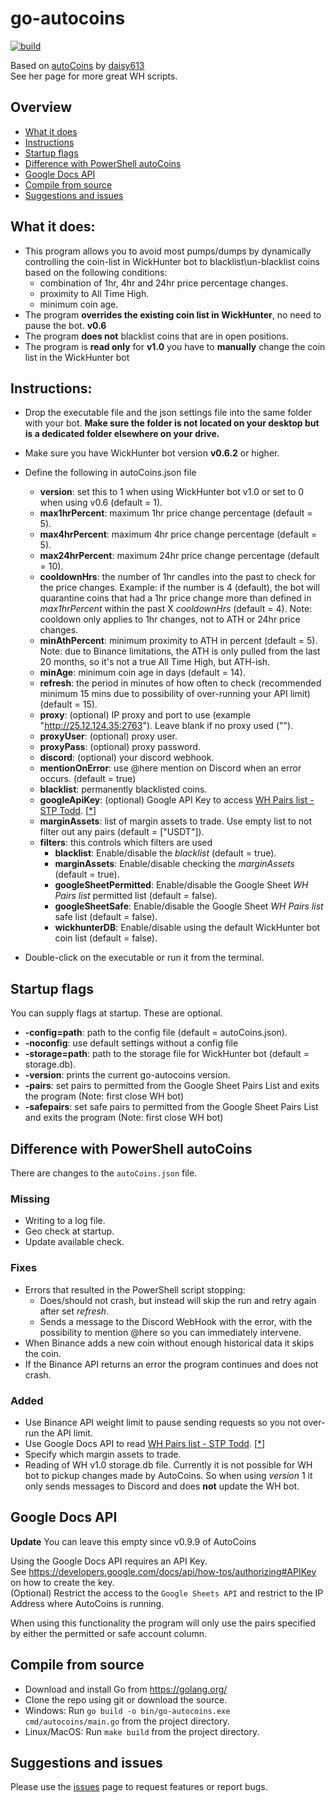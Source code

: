 # go-autocoins 
[![build](https://github.com/LompeBoer/go-autocoins/actions/workflows/go.yml/badge.svg?branch=main)](https://github.com/LompeBoer/go-autocoins/actions/workflows/go.yml) 

Based on [autoCoins](https://github.com/daisy613/autoCoins) by [daisy613](https://github.com/daisy613)  
See her page for more great WH scripts.  

## Overview
- [What it does](#what-it-does)
- [Instructions](#instructions)
- [Startup flags](#startup-flags)
- [Difference with PowerShell autoCoins](#difference-with-powershell-autocoins)
- [Google Docs API](#google-docs-api)
- [Compile from source](#compile-from-source)
- [Suggestions and issues](#suggestions-and-issues)

## What it does:
- This program allows you to avoid most pumps/dumps by dynamically controlling the coin-list in WickHunter bot to blacklist\un-blacklist coins based on the following conditions:
  - combination of 1hr, 4hr and 24hr price percentage changes.
  - proximity to All Time High.
  - minimum coin age.
- The program **overrides the existing coin list in WickHunter**, no need to pause the bot. **v0.6**
- The program **does not** blacklist coins that are in open positions.
- The program is **read only** for **v1.0** you have to **manually** change the coin list in the WickHunter bot

## Instructions:
- Drop the executable file and the json settings file into the same folder with your bot. **Make sure the folder is not located on your desktop but is a dedicated folder elsewhere on your drive.**
- Make sure you have WickHunter bot version **v0.6.2** or higher.
- Define the following in autoCoins.json file
  - **version**: set this to 1 when using WickHunter bot v1.0 or set to 0 when using v0.6 (default = 1).
  - **max1hrPercent**: maximum 1hr price change percentage (default = 5).
  - **max4hrPercent**: maximum 4hr price change percentage (default = 5).
  - **max24hrPercent**: maximum 24hr price change percentage (default = 10).
  - **cooldownHrs**: the number of 1hr candles into the past to check for the price changes. Example: if the number is 4 (default), the bot will quarantine coins that had a 1hr price change more than defined in _max1hrPercent_ within the past X _cooldownHrs_ (default = 4). Note: cooldown only applies to 1hr changes, not to ATH or 24hr price changes.
  - **minAthPercent**: minimum proximity to ATH in percent (default = 5). Note: due to Binance limitations, the ATH is only pulled from the last 20 months, so it's not a true All Time High, but ATH-ish.
  - **minAge**: minimum coin age in days (default = 14).
  - **refresh**: the period in minutes of how often to check (recommended minimum 15 mins due to possibility of over-running your API limit) (default = 15).
  - **proxy**: (optional) IP proxy and port to use (example "http://25.12.124.35:2763"). Leave blank if no proxy used ("").
  - **proxyUser**: (optional) proxy user.
  - **proxyPass**: (optional) proxy password.
  - **discord**: (optional) your discord webhook.
  - **mentionOnError**: use @here mention on Discord when an error occurs. (default = true)
  - **blacklist**: permanently blacklisted coins.
  - **googleApiKey**: (optional) Google API Key to access [WH Pairs list - STP Todd](https://docs.google.com/spreadsheets/d/1XWadBbVkbdi5Ub7bFhCcAhqpHiQXBETbeTg644pkTdI/). [[*](#google-docs-api)]
  - **marginAssets**: list of margin assets to trade. Use empty list to not filter out any pairs (default = ["USDT"]).
  - **filters**: this controls which filters are used
    - **blacklist**: Enable/disable the _blacklist_ (default = true).
    - **marginAssets**: Enable/disable checking the _marginAssets_  (default = true).
    - **googleSheetPermitted**: Enable/disable the Google Sheet _WH Pairs list_ permitted list (default = false).
    - **googleSheetSafe**: Enable/disable the Google Sheet _WH Pairs list_ safe list (default = false).
    - **wickhunterDB**: Enable/disable using the default WickHunter bot coin list (default = false).

- Double-click on the executable or run it from the terminal.

## Startup flags
You can supply flags at startup. These are optional.  
- **-config=path**: path to the config file (default = autoCoins.json).
- **-noconfig**: use default settings without a config file
- **-storage=path**: path to the storage file for WickHunter bot (default = storage.db).
- **-version**: prints the current go-autocoins version.
- **-pairs**: set pairs to permitted from the Google Sheet Pairs List and exits the program (Note: first close WH bot)
- **-safepairs**: set safe pairs to permitted from the Google Sheet Pairs List and exits the program (Note: first close WH bot)

## Difference with PowerShell autoCoins
There are changes to the `autoCoins.json` file.  

### Missing
- Writing to a log file.
- Geo check at startup.
- Update available check.

### Fixes
- Errors that resulted in the PowerShell script stopping:
  - Does/should not crash, but instead will skip the run and retry again after set _refresh_.
  - Sends a message to the Discord WebHook with the error, with the possibility to mention @here so you can immediately intervene.
- When Binance adds a new coin without enough historical data it skips the coin.
- If the Binance API returns an error the program continues and does not crash. 

### Added
- Use Binance API weight limit to pause sending requests so you not over-run the API limit.
- Use Google Docs API to read [WH Pairs list - STP Todd](https://docs.google.com/spreadsheets/d/1XWadBbVkbdi5Ub7bFhCcAhqpHiQXBETbeTg644pkTdI/edit#gid=1034827699). [[*](#google-docs-api)]
- Specify which margin assets to trade.
- Reading of WH v1.0 storage.db file. Currently it is not possible for WH bot to pickup changes made by AutoCoins. So when using _version_ 1 it only sends messages to Discord and does **not** update the WH bot. 

## Google Docs API
**Update** You can leave this empty since v0.9.9 of AutoCoins  
  
Using the Google Docs API requires an API Key.  
See https://developers.google.com/docs/api/how-tos/authorizing#APIKey on how to create the key.  
(Optional) Restrict the access to the `Google Sheets API` and restrict to the IP Address where AutoCoins is running.  
  
When using this functionality the program will only use the pairs specified by either the permitted or safe account column.

## Compile from source
- Download and install Go from https://golang.org/  
- Clone the repo using git or download the source.
- Windows: Run `go build -o bin/go-autocoins.exe cmd/autocoins/main.go` from the project directory.
- Linux/MacOS: Run `make build` from the project directory.

## Suggestions and issues
Please use the [issues](https://github.com/LompeBoer/go-autocoins/issues) page to request features or report bugs.
